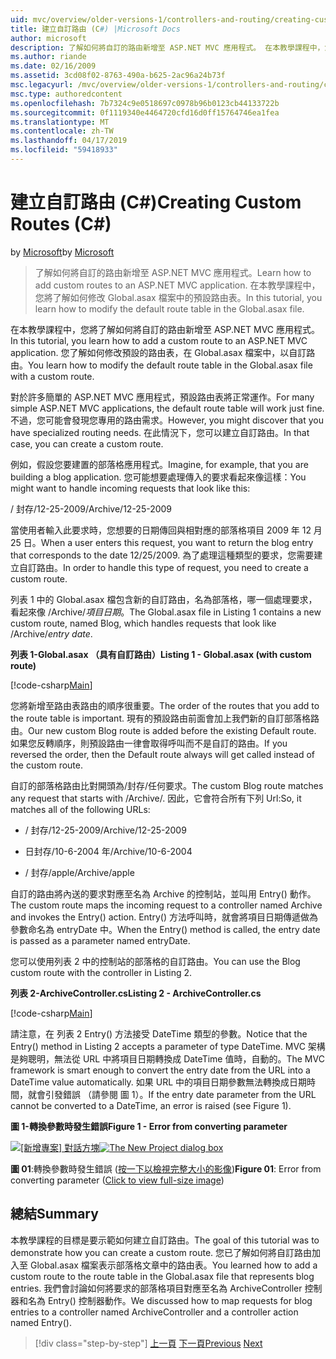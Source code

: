 ```yaml
---
uid: mvc/overview/older-versions-1/controllers-and-routing/creating-custom-routes-cs
title: 建立自訂路由 (C#) |Microsoft Docs
author: microsoft
description: 了解如何將自訂的路由新增至 ASP.NET MVC 應用程式。 在本教學課程中，您將了解如何修改 Global.asax 檔案中的預設路由表。
ms.author: riande
ms.date: 02/16/2009
ms.assetid: 3cd08f02-8763-490a-b625-2ac96a24b73f
msc.legacyurl: /mvc/overview/older-versions-1/controllers-and-routing/creating-custom-routes-cs
msc.type: authoredcontent
ms.openlocfilehash: 7b7324c9e0518697c0978b96b0123cb44133722b
ms.sourcegitcommit: 0f1119340e4464720cfd16d0ff15764746ea1fea
ms.translationtype: MT
ms.contentlocale: zh-TW
ms.lasthandoff: 04/17/2019
ms.locfileid: "59418933"
---
```

# <a name="creating-custom-routes-c"></a><span data-ttu-id="2caa5-104">建立自訂路由 (C#)</span><span class="sxs-lookup"><span data-stu-id="2caa5-104">Creating Custom Routes (C#)</span></span>

<span data-ttu-id="2caa5-105">by [Microsoft](https://github.com/microsoft)</span><span class="sxs-lookup"><span data-stu-id="2caa5-105">by [Microsoft](https://github.com/microsoft)</span></span>

> <span data-ttu-id="2caa5-106">了解如何將自訂的路由新增至 ASP.NET MVC 應用程式。</span><span class="sxs-lookup"><span data-stu-id="2caa5-106">Learn how to add custom routes to an ASP.NET MVC application.</span></span> <span data-ttu-id="2caa5-107">在本教學課程中，您將了解如何修改 Global.asax 檔案中的預設路由表。</span><span class="sxs-lookup"><span data-stu-id="2caa5-107">In this tutorial, you learn how to modify the default route table in the Global.asax file.</span></span>


<span data-ttu-id="2caa5-108">在本教學課程中，您將了解如何將自訂的路由新增至 ASP.NET MVC 應用程式。</span><span class="sxs-lookup"><span data-stu-id="2caa5-108">In this tutorial, you learn how to add a custom route to an ASP.NET MVC application.</span></span> <span data-ttu-id="2caa5-109">您了解如何修改預設的路由表，在 Global.asax 檔案中，以自訂路由。</span><span class="sxs-lookup"><span data-stu-id="2caa5-109">You learn how to modify the default route table in the Global.asax file with a custom route.</span></span>

<span data-ttu-id="2caa5-110">對於許多簡單的 ASP.NET MVC 應用程式，預設路由表將正常運作。</span><span class="sxs-lookup"><span data-stu-id="2caa5-110">For many simple ASP.NET MVC applications, the default route table will work just fine.</span></span> <span data-ttu-id="2caa5-111">不過，您可能會發現您專用的路由需求。</span><span class="sxs-lookup"><span data-stu-id="2caa5-111">However, you might discover that you have specialized routing needs.</span></span> <span data-ttu-id="2caa5-112">在此情況下，您可以建立自訂路由。</span><span class="sxs-lookup"><span data-stu-id="2caa5-112">In that case, you can create a custom route.</span></span>

<span data-ttu-id="2caa5-113">例如，假設您要建置的部落格應用程式。</span><span class="sxs-lookup"><span data-stu-id="2caa5-113">Imagine, for example, that you are building a blog application.</span></span> <span data-ttu-id="2caa5-114">您可能想要處理傳入的要求看起來像這樣：</span><span class="sxs-lookup"><span data-stu-id="2caa5-114">You might want to handle incoming requests that look like this:</span></span>

<span data-ttu-id="2caa5-115">/ 封存/12-25-2009</span><span class="sxs-lookup"><span data-stu-id="2caa5-115">/Archive/12-25-2009</span></span>

<span data-ttu-id="2caa5-116">當使用者輸入此要求時，您想要的日期傳回與相對應的部落格項目 2009 年 12 月 25 日。</span><span class="sxs-lookup"><span data-stu-id="2caa5-116">When a user enters this request, you want to return the blog entry that corresponds to the date 12/25/2009.</span></span> <span data-ttu-id="2caa5-117">為了處理這種類型的要求，您需要建立自訂路由。</span><span class="sxs-lookup"><span data-stu-id="2caa5-117">In order to handle this type of request, you need to create a custom route.</span></span>

<span data-ttu-id="2caa5-118">列表 1 中的 Global.asax 檔包含新的自訂路由，名為部落格，哪一個處理要求，看起來像 /Archive/*項目日期*。</span><span class="sxs-lookup"><span data-stu-id="2caa5-118">The Global.asax file in Listing 1 contains a new custom route, named Blog, which handles requests that look like /Archive/*entry date*.</span></span>

<span data-ttu-id="2caa5-119">**列表 1-Global.asax （具有自訂路由）**</span><span class="sxs-lookup"><span data-stu-id="2caa5-119">**Listing 1 - Global.asax (with custom route)**</span></span>

[!code-csharp[Main](creating-custom-routes-cs/samples/sample1.cs)]

<span data-ttu-id="2caa5-120">您將新增至路由表路由的順序很重要。</span><span class="sxs-lookup"><span data-stu-id="2caa5-120">The order of the routes that you add to the route table is important.</span></span> <span data-ttu-id="2caa5-121">現有的預設路由前面會加上我們新的自訂部落格路由。</span><span class="sxs-lookup"><span data-stu-id="2caa5-121">Our new custom Blog route is added before the existing Default route.</span></span> <span data-ttu-id="2caa5-122">如果您反轉順序，則預設路由一律會取得呼叫而不是自訂的路由。</span><span class="sxs-lookup"><span data-stu-id="2caa5-122">If you reversed the order, then the Default route always will get called instead of the custom route.</span></span>

<span data-ttu-id="2caa5-123">自訂的部落格路由比對開頭為/封存/任何要求。</span><span class="sxs-lookup"><span data-stu-id="2caa5-123">The custom Blog route matches any request that starts with /Archive/.</span></span> <span data-ttu-id="2caa5-124">因此，它會符合所有下列 Url:</span><span class="sxs-lookup"><span data-stu-id="2caa5-124">So, it matches all of the following URLs:</span></span>

- <span data-ttu-id="2caa5-125">/ 封存/12-25-2009</span><span class="sxs-lookup"><span data-stu-id="2caa5-125">/Archive/12-25-2009</span></span>

- <span data-ttu-id="2caa5-126">日封存/10-6-2004 年</span><span class="sxs-lookup"><span data-stu-id="2caa5-126">/Archive/10-6-2004</span></span>

- <span data-ttu-id="2caa5-127">/ 封存/apple</span><span class="sxs-lookup"><span data-stu-id="2caa5-127">/Archive/apple</span></span>

<span data-ttu-id="2caa5-128">自訂的路由將內送的要求對應至名為 Archive 的控制站，並叫用 Entry() 動作。</span><span class="sxs-lookup"><span data-stu-id="2caa5-128">The custom route maps the incoming request to a controller named Archive and invokes the Entry() action.</span></span> <span data-ttu-id="2caa5-129">Entry() 方法呼叫時，就會將項目日期傳遞做為參數命名為 entryDate 中。</span><span class="sxs-lookup"><span data-stu-id="2caa5-129">When the Entry() method is called, the entry date is passed as a parameter named entryDate.</span></span>

<span data-ttu-id="2caa5-130">您可以使用列表 2 中的控制站的部落格的自訂路由。</span><span class="sxs-lookup"><span data-stu-id="2caa5-130">You can use the Blog custom route with the controller in Listing 2.</span></span>

<span data-ttu-id="2caa5-131">**列表 2-ArchiveController.cs**</span><span class="sxs-lookup"><span data-stu-id="2caa5-131">**Listing 2 - ArchiveController.cs**</span></span>

[!code-csharp[Main](creating-custom-routes-cs/samples/sample2.cs)]

<span data-ttu-id="2caa5-132">請注意，在 列表 2 Entry() 方法接受 DateTime 類型的參數。</span><span class="sxs-lookup"><span data-stu-id="2caa5-132">Notice that the Entry() method in Listing 2 accepts a parameter of type DateTime.</span></span> <span data-ttu-id="2caa5-133">MVC 架構是夠聰明，無法從 URL 中將項目日期轉換成 DateTime 值時，自動的。</span><span class="sxs-lookup"><span data-stu-id="2caa5-133">The MVC framework is smart enough to convert the entry date from the URL into a DateTime value automatically.</span></span> <span data-ttu-id="2caa5-134">如果 URL 中的項目日期參數無法轉換成日期時間，就會引發錯誤 （請參閱 圖 1）。</span><span class="sxs-lookup"><span data-stu-id="2caa5-134">If the entry date parameter from the URL cannot be converted to a DateTime, an error is raised (see Figure 1).</span></span>

<span data-ttu-id="2caa5-135">**圖 1-轉換參數時發生錯誤**</span><span class="sxs-lookup"><span data-stu-id="2caa5-135">**Figure 1 - Error from converting parameter**</span></span>


<span data-ttu-id="2caa5-136">[![[新增專案] 對話方塊](creating-custom-routes-cs/_static/image1.jpg)](creating-custom-routes-cs/_static/image1.png)</span><span class="sxs-lookup"><span data-stu-id="2caa5-136">[![The New Project dialog box](creating-custom-routes-cs/_static/image1.jpg)](creating-custom-routes-cs/_static/image1.png)</span></span>

<span data-ttu-id="2caa5-137">**圖 01**:轉換參數時發生錯誤 ([按一下以檢視完整大小的影像](creating-custom-routes-cs/_static/image2.png))</span><span class="sxs-lookup"><span data-stu-id="2caa5-137">**Figure 01**: Error from converting parameter ([Click to view full-size image](creating-custom-routes-cs/_static/image2.png))</span></span>


## <a name="summary"></a><span data-ttu-id="2caa5-138">總結</span><span class="sxs-lookup"><span data-stu-id="2caa5-138">Summary</span></span>

<span data-ttu-id="2caa5-139">本教學課程的目標是要示範如何建立自訂路由。</span><span class="sxs-lookup"><span data-stu-id="2caa5-139">The goal of this tutorial was to demonstrate how you can create a custom route.</span></span> <span data-ttu-id="2caa5-140">您已了解如何將自訂路由加入至 Global.asax 檔案表示部落格文章中的路由表。</span><span class="sxs-lookup"><span data-stu-id="2caa5-140">You learned how to add a custom route to the route table in the Global.asax file that represents blog entries.</span></span> <span data-ttu-id="2caa5-141">我們會討論如何將要求的部落格項目對應至名為 ArchiveController 控制器和名為 Entry() 控制器動作。</span><span class="sxs-lookup"><span data-stu-id="2caa5-141">We discussed how to map requests for blog entries to a controller named ArchiveController and a controller action named Entry().</span></span>

> [!div class="step-by-step"]
> <span data-ttu-id="2caa5-142">[上一頁](aspnet-mvc-controllers-overview-cs.md)
> [下一頁](creating-a-route-constraint-cs.md)</span><span class="sxs-lookup"><span data-stu-id="2caa5-142">[Previous](aspnet-mvc-controllers-overview-cs.md)
[Next](creating-a-route-constraint-cs.md)</span></span>
